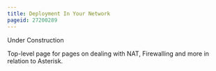 ```yaml
---
title: Deployment In Your Network
pageid: 27200289
---
```


Under Construction

Top-level page for pages on dealing with NAT, Firewalling and more in relation to Asterisk.

